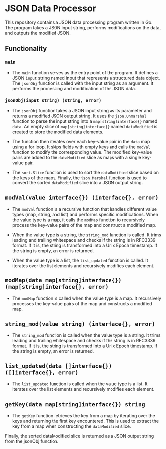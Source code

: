 # JSON Data Processor

This repository contains a JSON data processing program written in Go. The program takes a JSON input string, performs modifications on the data, and outputs the modified JSON.

## Functionality

### `main` 

- The `main`  function serves as the entry point of the program. It defines a JSON `input` string named input that represents a structured data object. The `jsonObj` function is called with the input string as an argument. It performs the processing and modification of the JSON data.

### `jsonObj(input string) (string, error)`

- The `jsonObj` function takes a JSON input string as its parameter and returns a modified JSON output string. It uses the `json.Unmarshal` function to parse the input string into a `map[string]interface{}` named `data`. An empty slice of `map[string]interface{}` named `dataModified` is created to store the modified data elements.

- The function then iterates over each key-value pair in the `data` map using a for loop. It skips fields with empty keys and calls the `modVal` function to modify the corresponding value. The modified key-value pairs are added to the `dataModified` slice as maps with a single key-value pair.

- The `sort.Slice` function is used to sort the `dataModified` slice based on the keys of the maps. Finally, the `json.Marshal` function is used to convert the sorted `dataModified` slice into a JSON output string.


## `modVal(value interface{}) (interface{}, error)`

- The `modVal` function is a recursive function that handles different value types (map, string, and list) and performs specific modifications. When the value type is a map, it calls the `modMap` function to recursively process the key-value pairs of the map and construct a modified map.

- When the value type is a string, the `string_mod` function is called. It trims leading and trailing whitespace and checks if the string is in RFC3339 format. If it is, the string is transformed into a Unix Epoch timestamp. If the string is empty, an error is returned.

- When the value type is a list, the `list_updated` function is called. It iterates over the list elements and recursively modifies each element.

## `modMap(data map[string]interface{}) (map[string]interface{}, error)`

- The `modMap` function is called when the value type is a map. It recursively processes the key-value pairs of the map and constructs a modified map.

## `string_mod(value string) (interface{}, error)`

- The `string_mod` function is called when the value type is a string. It trims leading and trailing whitespace and checks if the string is in RFC3339 format. If it is, the string is transformed into a Unix Epoch timestamp. If the string is empty, an error is returned.

## `list_updated(data []interface{}) ([]interface{}, error)`

- The `list_updated` function is called when the value type is a list. It iterates over the list elements and recursively modifies each element.

## `getKey(data map[string]interface{}) string`

- The `getKey` function retrieves the key from a map by iterating over the keys and returning the first key encountered. This is used to extract the key from a map when constructing the `dataModified` slice.

Finally, the sorted dataModified slice is returned as a JSON output string from the jsonObj function.